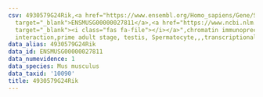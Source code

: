```yaml
---
csv: 4930579G24Rik,<a href="https://www.ensembl.org/Homo_sapiens/Gene/Summary?db=core;g=ENSMUSG00000027811"
  target="_blank">ENSMUSG00000027811</a>,<a href="https://www.ncbi.nlm.nih.gov/pubmed/25450459"
  target="_blank"><i class="fas fa-file"></i></a>",chromatin immunoprecipitation assay,direct
  interaction,prime adult stage, testis, Spermatocyte,,,transcriptional regulation,
data_alias: 4930579G24Rik
data_id: ENSMUSG00000027811
data_numevidence: 1
data_species: Mus musculus
data_taxid: '10090'
title: 4930579G24Rik
---
```

